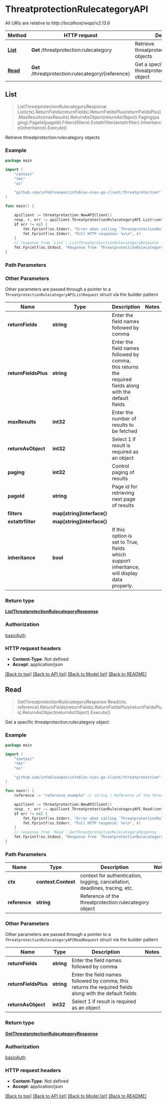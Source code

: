# ThreatprotectionRulecategoryAPI

All URIs are relative to *http://localhost/wapi/v2.13.6*

Method | HTTP request | Description
------------- | ------------- | -------------
[**List**](ThreatprotectionRulecategoryAPI.md#List) | **Get** /threatprotection:rulecategory | Retrieve threatprotection:rulecategory objects
[**Read**](ThreatprotectionRulecategoryAPI.md#Read) | **Get** /threatprotection:rulecategory/{reference} | Get a specific threatprotection:rulecategory object



## List

> ListThreatprotectionRulecategoryResponse List(ctx).ReturnFields(returnFields).ReturnFieldsPlus(returnFieldsPlus).MaxResults(maxResults).ReturnAsObject(returnAsObject).Paging(paging).PageId(pageId).Filters(filters).Extattrfilter(extattrfilter).Inheritance(inheritance).Execute()

Retrieve threatprotection:rulecategory objects



### Example

```go
package main

import (
	"context"
	"fmt"
	"os"

	"github.com/infobloxopen/infoblox-nios-go-client/threatprotection"
)

func main() {

	apiClient := threatprotection.NewAPIClient()
	resp, r, err := apiClient.ThreatprotectionRulecategoryAPI.List(context.Background()).Execute()
	if err != nil {
		fmt.Fprintf(os.Stderr, "Error when calling `ThreatprotectionRulecategoryAPI.List``: %v\n", err)
		fmt.Fprintf(os.Stderr, "Full HTTP response: %v\n", r)
	}
	// response from `List`: ListThreatprotectionRulecategoryResponse
	fmt.Fprintf(os.Stdout, "Response from `ThreatprotectionRulecategoryAPI.List`: %v\n", resp)
}
```

### Path Parameters



### Other Parameters

Other parameters are passed through a pointer to a `ThreatprotectionRulecategoryAPIListRequest` struct via the builder pattern


Name | Type | Description  | Notes
------------- | ------------- | ------------- | -------------
**returnFields** | **string** | Enter the field names followed by comma | 
**returnFieldsPlus** | **string** | Enter the field names followed by comma, this returns the required fields along with the default fields | 
**maxResults** | **int32** | Enter the number of results to be fetched | 
**returnAsObject** | **int32** | Select 1 if result is required as an object | 
**paging** | **int32** | Control paging of results | 
**pageId** | **string** | Page id for retrieving next page of results | 
**filters** | **map[string]interface{}** |  | 
**extattrfilter** | **map[string]interface{}** |  | 
**inheritance** | **bool** | If this option is set to True, fields which support inheritance, will display data properly. | 

### Return type

[**ListThreatprotectionRulecategoryResponse**](ListThreatprotectionRulecategoryResponse.md)

### Authorization

[basicAuth](../README.md#basicAuth)

### HTTP request headers

- **Content-Type**: Not defined
- **Accept**: application/json

[[Back to top]](#) [[Back to API list]](../README.md#documentation-for-api-endpoints)
[[Back to Model list]](../README.md#documentation-for-models)
[[Back to README]](../README.md)


## Read

> GetThreatprotectionRulecategoryResponse Read(ctx, reference).ReturnFields(returnFields).ReturnFieldsPlus(returnFieldsPlus).ReturnAsObject(returnAsObject).Execute()

Get a specific threatprotection:rulecategory object



### Example

```go
package main

import (
	"context"
	"fmt"
	"os"

	"github.com/infobloxopen/infoblox-nios-go-client/threatprotection"
)

func main() {
	reference := "reference_example" // string | Reference of the threatprotection:rulecategory object

	apiClient := threatprotection.NewAPIClient()
	resp, r, err := apiClient.ThreatprotectionRulecategoryAPI.Read(context.Background(), reference).Execute()
	if err != nil {
		fmt.Fprintf(os.Stderr, "Error when calling `ThreatprotectionRulecategoryAPI.Read``: %v\n", err)
		fmt.Fprintf(os.Stderr, "Full HTTP response: %v\n", r)
	}
	// response from `Read`: GetThreatprotectionRulecategoryResponse
	fmt.Fprintf(os.Stdout, "Response from `ThreatprotectionRulecategoryAPI.Read`: %v\n", resp)
}
```

### Path Parameters


Name | Type | Description  | Notes
------------- | ------------- | ------------- | -------------
**ctx** | **context.Context** | context for authentication, logging, cancellation, deadlines, tracing, etc.
**reference** | **string** | Reference of the threatprotection:rulecategory object | 

### Other Parameters

Other parameters are passed through a pointer to a `ThreatprotectionRulecategoryAPIReadRequest` struct via the builder pattern


Name | Type | Description  | Notes
------------- | ------------- | ------------- | -------------
**returnFields** | **string** | Enter the field names followed by comma | 
**returnFieldsPlus** | **string** | Enter the field names followed by comma, this returns the required fields along with the default fields | 
**returnAsObject** | **int32** | Select 1 if result is required as an object | 

### Return type

[**GetThreatprotectionRulecategoryResponse**](GetThreatprotectionRulecategoryResponse.md)

### Authorization

[basicAuth](../README.md#basicAuth)

### HTTP request headers

- **Content-Type**: Not defined
- **Accept**: application/json

[[Back to top]](#) [[Back to API list]](../README.md#documentation-for-api-endpoints)
[[Back to Model list]](../README.md#documentation-for-models)
[[Back to README]](../README.md)

